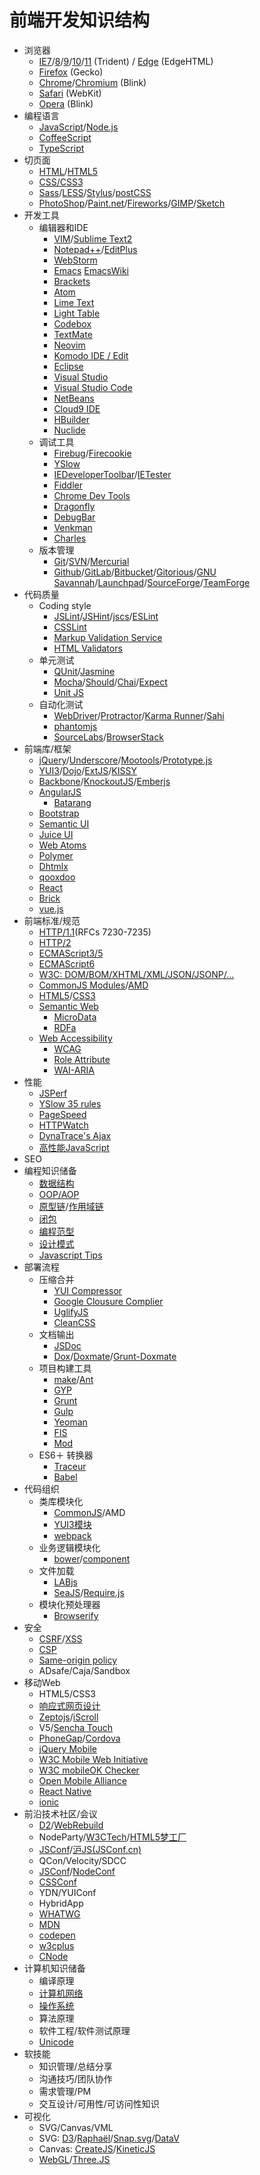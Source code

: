 前端开发知识结构
===

- 浏览器
    - [IE7](http://www.microsoft.com/en-us/download/internet-explorer-7-details.aspx)/[8](http://windows.microsoft.com/en-US/internet-explorer/downloads/ie-8)/[9](http://windows.microsoft.com/en-US/internet-explorer/downloads/ie-9/worldwide-languages)/[10](http://windows.microsoft.com/en-US/internet-explorer/ie-10-worldwide-languages)/[11](http://windows.microsoft.com/en-US/internet-explorer/ie-11-worldwide-languages) (Trident) / [Edge](https://www.microsoft.com/en-us/windows/microsoft-edge) (EdgeHTML)
    - [Firefox](http://www.mozilla.org/en-US/) (Gecko)
    - [Chrome](http://www.google.com/chrome)/[Chromium](http://www.chromium.org/) (Blink)
    - [Safari](http://www.apple.com/safari/) (WebKit)
    - [Opera](http://www.opera.com/) (Blink)
- 编程语言
    - [JavaScript](https://developer.mozilla.org/en-US/docs/JavaScript)/[Node.js](http://nodejs.org/)
    - [CoffeeScript](http://coffeescript.org/)
    - [TypeScript](http://www.typescriptlang.org/)
- 切页面
    - [HTML](http://www.w3.org/html/)/[HTML5](http://www.w3.org/TR/html5/)
    - [CSS/CSS3](http://www.w3.org/Style/CSS/)
    - [Sass](http://sass-lang.com/)/[LESS](http://lesscss.org/)/[Stylus](http://learnboost.github.io/stylus/)/[postCSS](https://github.com/postcss/postcss)
    - [PhotoShop](http://www.photoshop.com/products/photoshop)/[Paint.net](http://www.getpaint.net/)/[Fireworks](http://www.adobe.com/cn/products/fireworks.html)/[GIMP](http://www.gimp.org/)/[Sketch](http://bohemiancoding.com/sketch/)
- 开发工具
    - 编辑器和IDE
        - [VIM](http://www.vim.org/)/[Sublime Text2](http://www.sublimetext.com/)
        - [Notepad++](http://notepad-plus-plus.org/)/[EditPlus](http://www.editplus.com/)
        - [WebStorm](http://www.jetbrains.com/webstorm/)
        - [Emacs](http://www.gnu.org/software/emacs/)  [EmacsWiki](http://emacswiki.org)
        - [Brackets](http://brackets.io)
        - [Atom](https://atom.io/)
        - [Lime Text](http://limetext.org/)
        - [Light Table](http://lighttable.com/)
        - [Codebox](https://www.codebox.io/)
        - [TextMate](http://macromates.com/)
        - [Neovim](http://neovim.org/)
        - [Komodo IDE / Edit](http://www.activestate.com/komodo-edit)
        - [Eclipse](http://www.eclipse.org/)
        - [Visual Studio](http://www.visualstudio.com/)
        - [Visual Studio Code](https://code.visualstudio.com/)
        - [NetBeans](https://netbeans.org/)
        - [Cloud9 IDE](http://c9.io/)
        - [HBuilder](http://www.dcloud.io/)
        - [Nuclide](http://nuclide.io/)
    - 调试工具
        - [Firebug](http://getfirebug.com/)/[Firecookie](https://addons.mozilla.org/en-US/firefox/addon/firecookie/)
        - [YSlow](http://developer.yahoo.com/yslow/)
        - [IEDeveloperToolbar](http://www.microsoft.com/en-us/download/details.aspx?id=18359)/[IETester](http://www.my-debugbar.com/wiki/IETester/HomePage)
        - [Fiddler](http://www.telerik.com/fiddler)
        - [Chrome Dev Tools](https://developer.chrome.com/devtools)
        - [Dragonfly](http://www.opera.com/dragonfly/)
        - [DebugBar](http://www.debugbar.com/)
        - [Venkman](https://developer.mozilla.org/en-US/docs/Venkman)
        - [Charles](https://www.charlesproxy.com/)
    - 版本管理
        - [Git](http://git-scm.com/)/[SVN](http://subversion.apache.org/)/[Mercurial](http://mercurial.selenic.com/)
        - [Github](https://github.com/)/[GitLab](https://about.gitlab.com/)/[Bitbucket](https://bitbucket.org/)/[Gitorious](https://gitorious.org/)/[GNU Savannah](http://savannah.gnu.org/)/[Launchpad](https://launchpad.net/)/[SourceForge](http://sourceforge.net/)/[TeamForge](http://www.collab.net/products/teamforge)
- 代码质量
    - Coding style
        - [JSLint](http://www.jslint.com/)/[JSHint](http://www.jshint.com/)/[jscs](https://github.com/mdevils/node-jscs)/[ESLint](https://github.com/eslint/eslint)
        - [CSSLint](http://csslint.net/)
        - [Markup Validation Service](http://validator.w3.org/)
        - [HTML Validators](https://validator.whatwg.org/)
    - 单元测试
        - [QUnit](http://qunitjs.com/)/[Jasmine](http://jasmine.github.io/)
        - [Mocha](http://mochajs.org/)/[Should](https://github.com/visionmedia/should.js/)/[Chai](http://chaijs.com/)/[Expect](https://github.com/LearnBoost/expect.js/)
        - [Unit JS](http://unitjs.com/)
    - 自动化测试
        - [WebDriver](http://docs.seleniumhq.org/docs/03_webdriver.jsp)/[Protractor](https://github.com/angular/protractor)/[Karma Runner](https://github.com/karma-runner/karma)/[Sahi](http://sahi.co.in/)
        - [phantomjs](http://phantomjs.org/)
        - [SourceLabs](https://saucelabs.com/)/[BrowserStack](http://www.browserstack.com/)
- 前端库/框架
    - [jQuery](http://jquery.com/)/[Underscore](http://underscorejs.org/)/[Mootools](http://mootools.net/)/[Prototype.js](http://www.prototypejs.org/)
    - [YUI3](http://yuilibrary.com/projects/yui3/)/[Dojo](http://dojotoolkit.org/)/[ExtJS](http://www.sencha.com/products/extjs)/[KISSY](http://docs.kissyui.com/)
    - [Backbone](http://backbonejs.org/)/[KnockoutJS](http://knockoutjs.com/)/[Emberjs](http://emberjs.com/)
    - [AngularJS](http://angularjs.org/)
        - [Batarang](https://chrome.google.com/webstore/detail/angularjs-batarang/ighdmehidhipcmcojjgiloacoafjmpfk)
    - [Bootstrap](http://getbootstrap.com/)
    - [Semantic UI](http://www.semantic-ui.com/)
    - [Juice UI](http://juiceui.com/)
    - [Web Atoms](http://webatomsjs.neurospeech.com/)
    - [Polymer](http://docs.polymerchina.org/)
    - [Dhtmlx](http://dhtmlx.com/)
    - [qooxdoo](http://qooxdoo.org/)
    - [React](http://facebook.github.io/react/)
    - [Brick](http://mozbrick.github.io/)
    - [vue.js](http://cn.vuejs.org/)
- 前端标准/规范
    - [HTTP/1.1](https://httpwg.org/)(RFCs 7230-7235)
    - [HTTP/2](https://http2.github.io/)
    - [ECMAScript3/5](http://www.ecma-international.org/publications/standards/Ecma-262.htm)
    - [ECMAScript6](http://www.ecma-international.org/ecma-262/6.0/index.html)
    - [W3C: DOM/BOM/XHTML/XML/JSON/JSONP/...](http://www.w3.org/TR/)
    - [CommonJS Modules](http://wiki.commonjs.org/wiki/Modules/1.0)/[AMD](https://github.com/amdjs/amdjs-api/wiki/AMD)
    - [HTML5](http://www.w3.org/html/wg/drafts/html/master/)/[CSS3](http://www.w3.org/Style/CSS/specs.en.html)
    - [Semantic Web](http://semanticweb.org/)
        - [MicroData](http://schema.org)
        - [RDFa](http://www.w3.org/TR/rdfa-core/)
    - [Web Accessibility](http://www.w3.org/WAI/)
        - [WCAG](http://www.w3.org/TR/WAI-WEBCONTENT/)
        - [Role Attribute](http://www.w3.org/TR/role-attribute/)
        - [WAI-ARIA](http://www.w3.org/TR/wai-aria/)
- 性能
    - [JSPerf](http://jsperf.com/)
    - [YSlow 35 rules](http://developer.yahoo.com/performance/rules.html)
    - [PageSpeed](https://developers.google.com/speed/pagespeed/)
    - [HTTPWatch](http://www.httpwatch.com/)
    - [DynaTrace's Ajax](http://www.compuware.com/application-performance-management/dynatrace-ajax-download.html)
    - [高性能JavaScript](http://book.douban.com/subject/5362856/)
- SEO
- 编程知识储备
    - [数据结构](http://zh.wikipedia.org/wiki/%E6%95%B0%E6%8D%AE%E7%BB%93%E6%9E%84)
    - [OOP/AOP](http://www.ruanyifeng.com/blog/2010/05/object-oriented_javascript_encapsulation.html)
    - [原型链](http://net.tutsplus.com/tutorials/javascript-ajax/prototypes-in-javascript-what-you-need-to-know/)/[作用域链](http://www.cnblogs.com/lhb25/archive/2011/09/06/javascript-scope-chain.html)
    - [闭包](http://www.jibbering.com/faq/notes/closures/)
    - [编程范型](http://zh.wikipedia.org/wiki/%E7%BC%96%E7%A8%8B%E8%8C%83%E5%9E%8B)
    - [设计模式](http://addyosmani.com/resources/essentialjsdesignpatterns/book/)
    - [Javascript Tips](http://sanshi.me/articles/JavaScript-Garden-CN/html/index.html)
- 部署流程
    - 压缩合并
        - [YUI Compressor](http://developer.yahoo.com/yui/compressor/)
        - [Google Clousure Complier](https://developers.google.com/closure/compiler/)
        - [UglifyJS](https://github.com/mishoo/UglifyJS)
        - [CleanCSS](https://github.com/GoalSmashers/clean-css)
    - 文档输出
        - [JSDoc](https://github.com/jsdoc3/jsdoc)
        - [Dox](https://github.com/visionmedia/dox)/[Doxmate](https://github.com/JacksonTian/doxmate)/[Grunt-Doxmate](https://github.com/luozhihua/grunt-doxmate)
    - 项目构建工具
        - [make](http://www.gnu.org/software/make/)/[Ant](http://ant.apache.org/)
        - [GYP](http://code.google.com/p/gyp/)
        - [Grunt](http://gruntjs.com/)
        - [Gulp](http://gulpjs.com/)
        - [Yeoman](http://yeoman.io/)
        - [FIS](http://fis.baidu.com/)
        - [Mod](https://github.com/modulejs/modjs)
    - ES6＋ 转换器
        - [Traceur](https://github.com/google/traceur-compiler)
        - [Babel](https://babeljs.io/)
- 代码组织
    - 类库模块化
        - [CommonJS](http://www.commonjs.org/)/AMD
        - [YUI3模块](http://yuilibrary.com/projects/yui3/)
        - [webpack](http://webpack.github.io/)
    - 业务逻辑模块化
        - [bower](https://github.com/twitter/bower)/[component](https://github.com/component/component)
    - 文件加载
        - [LABjs](http://labjs.com/)
        - [SeaJS](http://seajs.org/)/[Require.js](http://requirejs.org/)
    - 模块化预处理器
        - [Browserify](https://github.com/substack/node-browserify)
- 安全
    - [CSRF](http://en.wikipedia.org/wiki/Cross-site_request_forgery)/[XSS](http://en.wikipedia.org/wiki/Cross-site_scripting)
    - [CSP](http://www.w3.org/TR/CSP/)
    - [Same-origin policy](https://developer.mozilla.org/docs/Web/Security/Same-origin_policy)
    - ADsafe/Caja/Sandbox
- 移动Web
    - HTML5/CSS3
    - [响应式网页设计](http://zh.wikipedia.org/wiki/%E5%93%8D%E5%BA%94%E5%BC%8F%E7%BD%91%E9%A1%B5%E8%AE%BE%E8%AE%A1)
    - [Zeptojs](http://zeptojs.com/)/[iScroll](http://cubiq.org/iscroll)
    - V5/[Sencha Touch](http://www.sencha.com/products/touch)
    - [PhoneGap](http://phonegap.com/)/[Cordova](https://cordova.apache.org/)
    - [jQuery Mobile](http://jquerymobile.com/)
    - [W3C Mobile Web Initiative](http://www.w3.org/Mobile/)
    - [W3C mobileOK Checker](http://validator.w3.org/mobile/)
    - [Open Mobile Alliance](http://openmobilealliance.org/)
    - [React Native](https://facebook.github.io/react-native/)
    - [ionic](http://ionicframework.com/)
- 前沿技术社区/会议
    - [D2](http://d2forum.org)/[WebRebuild](http://www.webrebuild.org/)
    - NodeParty/[W3CTech](http://w3ctech.com)/[HTML5梦工厂](http://www.html5dw.com)
    - [JSConf](http://jsconf.com/)/[沪JS(JSConf.cn)](http://jsconf.cn)
    - QCon/Velocity/SDCC
    - [JSConf](http://jsconf.com/)/[NodeConf](http://www.nodeconf.com/)
    - [CSSConf](http://cssconf.com/)
    - YDN/YUIConf
    - HybridApp
    - [WHATWG](http://whatwg.org/)
    - [MDN](https://developer.mozilla.org/zh-CN/)
    - [codepen](http://codepen.io/)
    - [w3cplus](http://www.w3cplus.com/)
    - [CNode](https://cnodejs.org/)
- 计算机知识储备
    - 编译原理
    - [计算机网络](http://zh.wikipedia.org/wiki/%E8%AE%A1%E7%AE%97%E6%9C%BA%E7%BD%91%E7%BB%9C)
    - [操作系统](http://zh.wikipedia.org/wiki/%E6%93%8D%E4%BD%9C%E7%B3%BB%E7%BB%9F)
    - 算法原理
    - 软件工程/软件测试原理
    - [Unicode](http://www.unicode.org/)
- 软技能
    - 知识管理/总结分享
    - 沟通技巧/团队协作
    - 需求管理/PM
    - 交互设计/可用性/可访问性知识
- 可视化
    - SVG/Canvas/VML
    - SVG: [D3](http://d3js.org/)/[Raphaël](http://dmitrybaranovskiy.github.io/raphael/)/[Snap.svg](http://snapsvg.io/)/[DataV](http://datavlab.org/datavjs/)
    - Canvas: [CreateJS](http://www.createjs.com/)/[KineticJS](http://kineticjs.com/)
    - [WebGL](http://en.wikipedia.org/wiki/WebGL)/[Three.JS](http://threejs.org/)